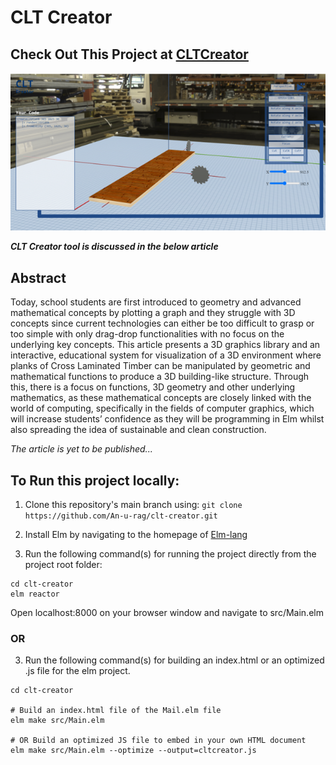 <h1>CLT Creator</h1>

<h2> Check Out This Project at <a href="https://cltcreator.netlify.app">CLTCreator</a> </h2>

![Clt Creator Landing Screen!](./public/cltcreatorlanding.png "CLT Creator Landing Screen")

**_CLT Creator tool is discussed in the below article_**

<h2>Abstract</h2>

<p>Today, school students are first introduced to geometry and advanced mathematical concepts by plotting a graph and they struggle with 3D concepts since current technologies can either be too difficult to grasp or too simple with only drag-drop functionalities with no focus on the underlying key concepts. This article presents a 3D graphics library and an interactive, educational system for visualization of a 3D environment where planks of Cross Laminated Timber can be manipulated by geometric and mathematical functions to produce a 3D building-like structure. Through this, there is a focus on functions, 3D geometry and other underlying mathematics, as these mathematical concepts are closely linked with the world of computing, specifically in the fields of computer graphics, which will increase students’ confidence as they will be programming in Elm whilst also spreading the idea of sustainable and clean construction.</p>

_The article is yet to be published..._

<h2>To Run this project locally:</h2>

1. Clone this repository's main branch using:
   `git clone https://github.com/An-u-rag/clt-creator.git`

2. Install Elm by navigating to the homepage of [Elm-lang](https://guide.elm-lang.org/install/elm.html)

3. Run the following command(s) for running the project directly from the project root folder:

```
cd clt-creator
elm reactor
```

Open localhost:8000 on your browser window and navigate to src/Main.elm

<h3>OR</h3>

3. Run the following command(s) for building an index.html or an optimized .js file for the elm project.

```
cd clt-creator

# Build an index.html file of the Mail.elm file
elm make src/Main.elm

# OR Build an optimized JS file to embed in your own HTML document
elm make src/Main.elm --optimize --output=cltcreator.js
```
